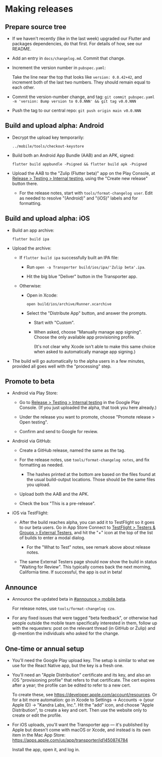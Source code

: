 # Making releases

## Prepare source tree

* If we haven't recently (like in the last week) upgraded our
  Flutter and packages dependencies, do that first.
  For details of how, see our README.

* Add an entry in `docs/changelog.md`.  Commit that change.

* Increment the version number in `pubspec.yaml`:

  Take the line near the top that looks like `version: 0.0.42+42`,
  and increment both of the last two numbers.
  They should remain equal to each other.

* Commit the version-number change, and tag:
  `git commit pubspec.yaml -m 'version: Bump version to 0.0.NNN'
  && git tag v0.0.NNN`

* Push the tag to our central repo: `git push origin main v0.0.NNN`


## Build and upload alpha: Android

* Decrypt the upload key temporarily:

  ```
  ../mobile/tools/checkout-keystore
  ```

* Build both an Android App Bundle (AAB) and an APK, signed:

  ```
  flutter build appbundle -Psigned && flutter build apk -Psigned
  ```

* Upload the AAB to the "Zulip (Flutter beta)" app on the Play Console,
  at [Release > Testing > Internal testing][play-internaltesting],
  using the "Create new release" button there.

  * For the release notes, start with `tools/format-changelog user`.
    Edit as needed to resolve "(Android)" and "(iOS)" labels
    and for formatting.

[play-internaltesting]: https://play.google.com/console/developers/8060868091387311598/app/4972181690507348330/tracks/internal-testing


## Build and upload alpha: iOS

* Build an app archive:

  ```
  flutter build ipa
  ```

* Upload the archive:

  * If `flutter build ipa` successfully built an IPA file:

    * Run `open -a Transporter build/ios/ipa/'Zulip beta'.ipa`.

    * Hit the big blue "Deliver" button in the Transporter app.

  * Otherwise:

    * Open in Xcode:

      ```
      open build/ios/archive/Runner.xcarchive
      ```

    * Select the "Distribute App" button, and answer the prompts.

      * Start with "Custom".

      * When asked, choose "Manually manage app signing".
        Choose the only available app provisioning profile.

        (It's not clear why Xcode isn't able to make this same choice
        when asked to automatically manage app signing.)

* The build will go automatically to the alpha users in a few minutes,
  provided all goes well with the "processing" step.


## Promote to beta

* Android via Play Store:

  * Go to [Release > Testing > Internal testing][play-internaltesting]
    in the Google Play Console.  (If you just uploaded the alpha, that
    took you here already.)

  * Under the release you want to promote, choose "Promote release >
    Open testing".

  * Confirm and send to Google for review.


* Android via GitHub:

  * Create a GitHub release, named the same as the tag.

  * For the release notes, use `tools/format-changelog notes`,
    and fix formatting as needed.

    * The hashes printed at the bottom are based on the files found at
      the usual build-output locations.  Those should be the same
      files you upload.

  * Upload both the AAB and the APK.

  * Check the box "This is a pre-release".


* iOS via TestFlight:

  * After the build reaches alpha, you can add it to TestFlight so it
    goes to our beta users.  Go in App Store Connect to [TestFlight >
    Testers & Groups > External Testers][asc-external],
    and hit the "+" icon at the top of the list of builds to enter a
    modal dialog.

    * For the "What to Test" notes, see remark above about release notes.

  * The same External Testers page should now show the build in status
    "Waiting for Review".  This typically comes back the next morning,
    California time.  If successful, the app is out in beta!

[asc-external]: https://appstoreconnect.apple.com/apps/1672696023/testflight/groups/87223480-4e5d-4007-a3a1-542cd410546c


## Announce

* Announce the updated beta in
  [#announce > mobile beta][releases-thread].

  For release notes, use `tools/format-changelog czo`.

[releases-thread]: https://chat.zulip.org/#narrow/stream/1-announce/topic/mobile.20beta

* For any fixed issues that were tagged "beta feedback", or otherwise
  had people outside the mobile team specifically interested in them,
  follow up with the requesters: post on the relevant thread (in
  GitHub or Zulip) and @-mention the individuals who asked for the
  change.


## One-time or annual setup

* You'll need the Google Play upload key.  The setup is similar to
  what we use for the React Native app, but the key is a fresh one.

* You'll need an "Apple Distribution" certificate and its key,
  and also an iOS "provisioning profile" that refers to that
  certificate.  The cert expires after a year; the profile
  can be edited to refer to a new cert.

  To create these, see <https://developer.apple.com/account/resources>.
  Or for a bit more automation: go in Xcode to Settings -> Accounts
  -> (your Apple ID) -> "Kandra Labs, Inc.".  Hit the "add" icon,
  and choose "Apple Distribution", to create a key and cert.
  Then use the website only to create or edit the profile.

* For iOS uploads, you'll want the Transporter app — it's published by
  Apple but doesn't come with macOS or Xcode, and instead is its own
  item in the Mac App Store:
  <https://apps.apple.com/us/app/transporter/id1450874784>

  Install the app, open it, and log in.
